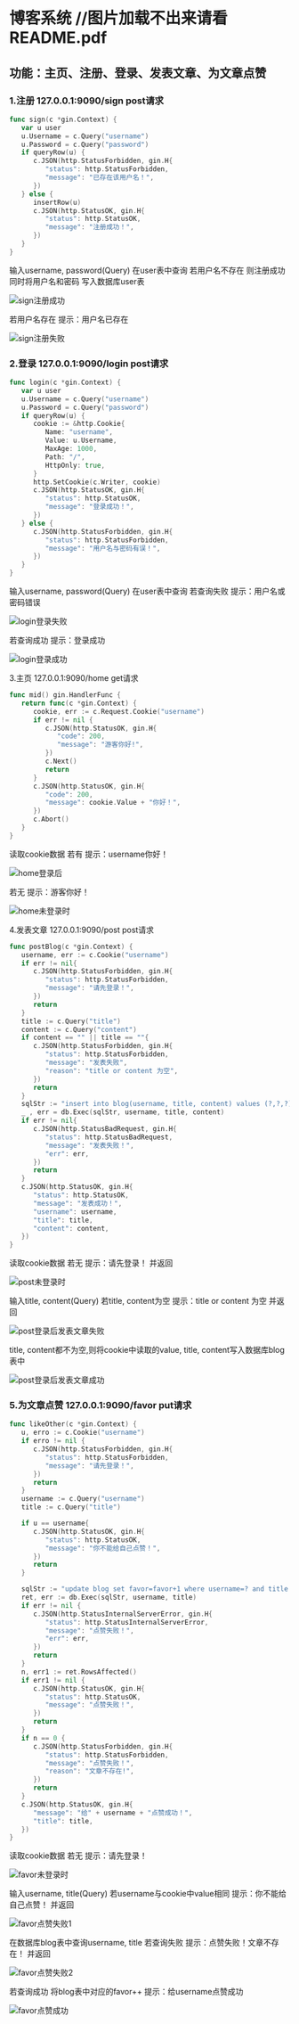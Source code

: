# 博客系统   //图片加载不出来请看README.pdf

## 功能：主页、注册、登录、发表文章、为文章点赞

### 1.注册 127.0.0.1:9090/sign   post请求

```go
func sign(c *gin.Context) {
   var u user
   u.Username = c.Query("username")
   u.Password = c.Query("password")
   if queryRow(u) {
      c.JSON(http.StatusForbidden, gin.H{
         "status": http.StatusForbidden,
         "message": "已存在该用户名！",
      })
   } else {
      insertRow(u)
      c.JSON(http.StatusOK, gin.H{
         "status": http.StatusOK,
         "message": "注册成功！",
      })
   }
}
```



输入username, password(Query) 在user表中查询
若用户名不存在 则注册成功 同时将用户名和密码 写入数据库user表

![sign注册成功](D:\GoProjects\src\csa_4\测试图\sign注册成功.png)

若用户名存在  提示：用户名已存在

![sign注册失败](D:\GoProjects\src\csa_4\测试图\sign注册失败.png)

### 2.登录 127.0.0.1:9090/login  post请求

```go
func login(c *gin.Context) {
   var u user
   u.Username = c.Query("username")
   u.Password = c.Query("password")
   if queryRow(u) {
      cookie := &http.Cookie{
         Name: "username",
         Value: u.Username,
         MaxAge: 1000,
         Path: "/",
         HttpOnly: true,
      }
      http.SetCookie(c.Writer, cookie)
      c.JSON(http.StatusOK, gin.H{
         "status": http.StatusOK,
         "message": "登录成功！",
      })
   } else {
      c.JSON(http.StatusForbidden, gin.H{
         "status": http.StatusForbidden,
         "message": "用户名与密码有误！",
      })
   }
}
```

输入username, password(Query) 在user表中查询
若查询失败   提示：用户名或密码错误

![login登录失败](D:\GoProjects\src\csa_4\测试图\login登录失败.png)

若查询成功   提示：登录成功

![login登录成功](D:\GoProjects\src\csa_4\测试图\login登录成功.png)



3.主页  127.0.0.1:9090/home  get请求

```go
func mid() gin.HandlerFunc {
   return func(c *gin.Context) {
      cookie, err := c.Request.Cookie("username")
      if err != nil {
         c.JSON(http.StatusOK, gin.H{
            "code": 200,
            "message": "游客你好!",
         })
         c.Next()
         return
      }
      c.JSON(http.StatusOK, gin.H{
         "code": 200,
         "message": cookie.Value + "你好！",
      })
      c.Abort()
   }
}
```

读取cookie数据
若有      提示：username你好！

![home登录后](D:\GoProjects\src\csa_4\测试图\home登录后.png)

若无      提示：游客你好！

![home未登录时](D:\GoProjects\src\csa_4\测试图\home未登录时.png)

4.发表文章 127.0.0.1:9090/post  post请求

```go
func postBlog(c *gin.Context) {
   username, err := c.Cookie("username")
   if err != nil{
      c.JSON(http.StatusForbidden, gin.H{
         "status": http.StatusForbidden,
         "message": "请先登录！",
      })
      return
   }
   title := c.Query("title")
   content := c.Query("content")
   if content == "" || title == ""{
      c.JSON(http.StatusForbidden, gin.H{
         "status": http.StatusForbidden,
         "message": "发表失败",
         "reason": "title or content 为空",
      })
      return
   }
   sqlStr := "insert into blog(username, title, content) values (?,?,?)"
   _ , err = db.Exec(sqlStr, username, title, content)
   if err != nil{
      c.JSON(http.StatusBadRequest, gin.H{
         "status": http.StatusBadRequest,
         "message": "发表失败！",
         "err": err,
      })
      return
   }
   c.JSON(http.StatusOK, gin.H{
      "status": http.StatusOK,
      "message": "发表成功！",
      "username": username,
      "title": title,
      "content": content,
   })
}
```

读取cookie数据
若无               提示：请先登录！ 并返回

![post未登录时](D:\GoProjects\src\csa_4\测试图\post未登录时.png)

输入title, content(Query)
若title, content为空       提示：title or content 为空 并返回

![post登录后发表文章失败](D:\GoProjects\src\csa_4\测试图\post登录后发表文章失败.png)

title, content都不为空,则将cookie中读取的value, title, content写入数据库blog表中 

![post登录后发表文章成功](D:\GoProjects\src\csa_4\测试图\post登录后发表文章成功.png)



### 5.为文章点赞 127.0.0.1:9090/favor put请求

```go
func likeOther(c *gin.Context) {
   u, erro := c.Cookie("username")
   if erro != nil {
      c.JSON(http.StatusForbidden, gin.H{
         "status": http.StatusForbidden,
         "message": "请先登录！",
      })
      return
   }
   username := c.Query("username")
   title := c.Query("title")

   if u == username{
      c.JSON(http.StatusOK, gin.H{
         "status": http.StatusOK,
         "message": "你不能给自己点赞！",
      })
      return
   }

   sqlStr := "update blog set favor=favor+1 where username=? and title = ?"
   ret, err := db.Exec(sqlStr, username, title)
   if err != nil {
      c.JSON(http.StatusInternalServerError, gin.H{
         "status": http.StatusInternalServerError,
         "message": "点赞失败！",
         "err": err,
      })
      return
   }
   n, err1 := ret.RowsAffected()
   if err1 != nil {
      c.JSON(http.StatusOK, gin.H{
         "status": http.StatusOK,
         "message": "点赞失败！",
      })
      return
   }
   if n == 0 {
      c.JSON(http.StatusForbidden, gin.H{
         "status": http.StatusForbidden,
         "message": "点赞失败！",
         "reason": "文章不存在!",
      })
      return
   }
   c.JSON(http.StatusOK, gin.H{
      "message": "给" + username + "点赞成功！",
      "title": title,
   })
}
```

读取cookie数据
若无               提示：请先登录！

![favor未登录时](D:\GoProjects\src\csa_4\测试图\favor未登录时.png)

输入username, title(Query)
若username与cookie中value相同   提示：你不能给自己点赞！  并返回

![favor点赞失败1](D:\GoProjects\src\csa_4\测试图\favor点赞失败1.png)

在数据库blog表中查询username, title
若查询失败            提示：点赞失败！文章不存在！ 并返回

![favor点赞失败2](D:\GoProjects\src\csa_4\测试图\favor点赞失败2.png)

若查询成功 将blog表中对应的favor++     提示：给username点赞成功

![favor点赞成功](D:\GoProjects\src\csa_4\测试图\favor点赞成功.png)




